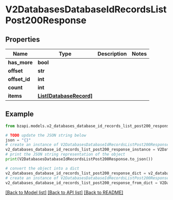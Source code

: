 # V2DatabasesDatabaseIdRecordsListPost200Response


## Properties

Name | Type | Description | Notes
------------ | ------------- | ------------- | -------------
**has_more** | **bool** |  | 
**offset** | **str** |  | 
**offset_id** | **int** |  | 
**count** | **int** |  | 
**items** | [**List[DatabaseRecord]**](DatabaseRecord.md) |  | 

## Example

```python
from bzapi.models.v2_databases_database_id_records_list_post200_response import V2DatabasesDatabaseIdRecordsListPost200Response

# TODO update the JSON string below
json = "{}"
# create an instance of V2DatabasesDatabaseIdRecordsListPost200Response from a JSON string
v2_databases_database_id_records_list_post200_response_instance = V2DatabasesDatabaseIdRecordsListPost200Response.from_json(json)
# print the JSON string representation of the object
print(V2DatabasesDatabaseIdRecordsListPost200Response.to_json())

# convert the object into a dict
v2_databases_database_id_records_list_post200_response_dict = v2_databases_database_id_records_list_post200_response_instance.to_dict()
# create an instance of V2DatabasesDatabaseIdRecordsListPost200Response from a dict
v2_databases_database_id_records_list_post200_response_from_dict = V2DatabasesDatabaseIdRecordsListPost200Response.from_dict(v2_databases_database_id_records_list_post200_response_dict)
```
[[Back to Model list]](../README.md#documentation-for-models) [[Back to API list]](../README.md#documentation-for-api-endpoints) [[Back to README]](../README.md)


